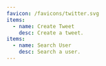 ```yaml
---
favicon: /favicons/twitter.svg
items:
  - name: Create Tweet
    desc: Create a tweet.
items:
  - name: Search User
    desc: Search a user.
---
```


<script setup>
  import CustomListing from '../../components/CustomListing.vue'
</script>

<CustomListing />
